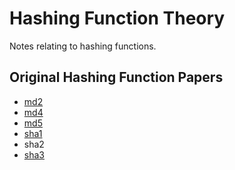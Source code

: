 
# Hashing Function Theory

Notes relating to hashing functions.

## Original Hashing Function Papers

- [md2](https://github.com/lancejpollard/hash/blob/make/paper/md2/original.pdf)
- [md4](https://github.com/lancejpollard/hash/blob/make/paper/md4/original.pdf)
- [md5](https://github.com/lancejpollard/hash/blob/make/paper/md5/original.pdf)
- [sha1](https://github.com/lancejpollard/hash/blob/make/paper/sha1/original.pdf)
- sha2
- [sha3](https://github.com/lancejpollard/hash/blob/make/paper/sha3/original.pdf)
